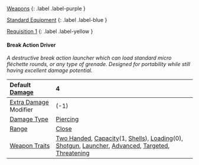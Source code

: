 [Weapons](Game/Weapons-List)
{: .label .label-purple }

[Standard Equipment](Game/Standard-Equipment)
{: .label .label-blue }

[Requisition 1](Game/Deployment#Requisition)
{: .label .label-yellow }

#### Break Action Driver

_A destructive break action launcher which can load standard micro fléchette rounds, or any type of grenade. Designed for portability while still having excellent damage potential._

| Default [Damage](Core/Weapons#Damage)                     | 4                                                                                                                                                                                                                                                                                                                                                                          |
| :-------------------------------------------------------- | :------------------------------------------------------------------------------------------------------------------------------------------------------------------------------------------------------------------------------------------------------------------------------------------------------------------------------------------------------------------------- |
| [Extra Damage](Game/Core/Attacks#Extra%20Damage) Modifier | (-1)                                                                                                                                                                                                                                                                                                                                                                       |
| [Damage Type](Core/Weapons#Damage%20Type)                 | [Piercing](Game/Core/Injury#Piercing)                                                                                                                                                                                                                                                                                                                                      |
| [Range](Core/Weapons#Range)                               | [Close](Game/Core/Movement#Close)                                                                                                                                                                                                                                                                                                                                          |
| [Weapon Traits](Core/Weapon-Traits)                       | [Two Handed](Game/Core/Blocks/Two-Handed), [Capacity](Game/Core/Blocks/Capacity)(1, [Shells](Game/Munition-Details#Shells)), [Loading](Game/Core/Blocks/Loading)(0), [Shotgun](Game/Core/Blocks/Shotgun), [Launcher](Game/Core/Blocks/Launcher), [Advanced](Game/Core/Blocks/Advanced), [Targeted](Game/Core/Blocks/Targeted), [Threatening](Game/Core/Blocks/Threatening) |
